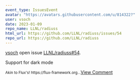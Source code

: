 ```yaml
---
event_type: IssuesEvent
avatar: "https://avatars.githubusercontent.com/u/814322?"
user: vsoch
date: 2023-01-09
repo_name: LLNL/radiuss
html_url: https://github.com/LLNL/radiuss/issues/54
repo_url: https://github.com/LLNL/radiuss
---
```


<a href='https://github.com/vsoch' target='_blank'>vsoch</a> open issue <a href='https://github.com/LLNL/radiuss/issues/54' target='_blank'>LLNL/radiuss#54</a>.

<p>Support for dark mode</p><small>Akin to Flux's! https://flux-framework.org...</small><a href='https://github.com/LLNL/radiuss/issues/54' target='_blank'>View Comment</a>